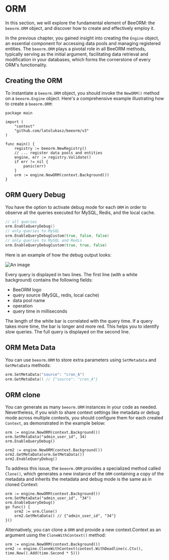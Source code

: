 # ORM

In this section, we will explore the fundamental element of BeeORM: the `beeorm.ORM` object, and discover how to create and effectively employ it.

In the previous chapter, you gained insight into creating the `Engine` object, an essential component for accessing data pools and managing registered entities. 
The `beeorm.ORM` plays a pivotal role in all BeeORM methods, typically serving as the initial argument, facilitating data retrieval and modification in your databases, which forms the cornerstone of every ORM's functionality.

## Creating the ORM

To instantiate a `beeorm.ORM` object, you should invoke the `NewORM()` method on a `beeorm.Engine` object. 
Here's a comprehensive example illustrating how to create a `beeorm.ORM`:

```go{15}
package main

import (
	"context"
    "github.com/latolukasz/beeorm/v3"
)

func main() {
    registry := beeorm.NewRegistry()
    // ... register data pools and entities
    engine, err := registry.Validate()
    if err != nil {
        panic(err)
    }
    orm := engine.NewORM(context.Background())
}  
```

## ORM Query Debug

You have the option to activate debug mode for each `ORM` in order to observe all the queries executed for MySQL, Redis, and the local cache.

```go
// all queries
orm.EnableQueryDebug()
// only queries to MySQL
orm.EnableQueryDebugCustom(true, false, false)
// only queries to MySQL and Redis
orm.EnableQueryDebugCustom(true, true, false)
```

Here is an example of how the debug output looks:

![An image](/query_debug_1.png)

Every query is displayed in two lines. The first line (with a white background) contains the following fields:

* BeeORM logo
* query source (MySQL, redis, local cache)
* data pool name
* operation
* query time in milliseconds

The length of the white bar is correlated with the query time. If a query takes more time, the bar is longer and more red. This helps you to identify slow queries. The full query is displayed on the second line.

## ORM Meta Data

You can use `beeorm.ORM` to store extra parameters using `SetMetadata` and `GetMetaData` methods:

```go
orm.SetMetaData("source": "cron_A")
orm.GetMetaData() // {"source": "cron_A"}
```

## ORM clone

You can generate as many `beeorm.ORM` instances in your code as needed. 
Nevertheless, if you wish to share context settings like metadata or debug mode across multiple contexts, you should configure them for each created `Context`, 
as demonstrated in the example below:

```go{6,7}
orm := engine.NewORM(context.Background())
orm.SetMetaData("admin_user_id", 34)
orm.EnableQueryDebug()

orm2 := engine.NewORM(context.Background())
orm2.GetMetaData(orm.GetMetaData())
orm2.EnableQueryDebug()
```

To address this issue, the `beeorm.ORM` provides a specialized method called `Clone()`, which generates a new instance of the `ORM` containing a copy of the metadata and inherits the metadata and debug mode is the same as in cloned Context:

```go{5}
orm := engine.NewORM(context.Background())
orm.SetMetaData("admin_user_id", "34")
orm.EnableQueryDebug()
go func() {
    orm2 := orm.Clone()
    orm2.GetMetaData() // {"admin_user_id", "34"}
}()
```

Alternatively, you can clone a `ORM` and provide a new context.Context as an argument using the `CloneWithContext()` method:

```go{2}
orm := engine.NewORM(context.Background())
orm2 := engine.CloneWithContext(context.WithDeadline(c.Ctx(), time.Now().Add(time.Second * 5)))
```